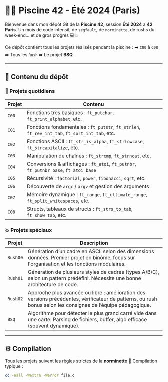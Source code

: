 # 🏊‍♂️ Piscine 42 - Été 2024 (Paris)

Bienvenue dans mon dépôt Git de la **Piscine 42**, session **Été 2024** à **42 Paris**.
Un mois de code intensif, de `segfault`, de `norminette`, de rushs du week-end... et de gros progrès 💻💥

Ce dépôt contient tous les projets réalisés pendant la piscine :
➡️ `C00` à `C08`
➡️ Tous les `Rush`
➡️ Le projet **BSQ**


---

## 📁 Contenu du dépôt

### 🧠 Projets quotidiens

| Projet | Contenu |
|--------|---------|
| `C00`  | Fonctions très basiques : `ft_putchar`, `ft_print_alphabet`, etc. |
| `C01`  | Fonctions fondamentales : `ft_putstr`, `ft_strlen`, `ft_rev_int_tab`, `ft_sort_int_tab`, etc. |
| `C02`  | Fonctions ASCII : `ft_str_is_alpha`, `ft_strlowcase`, `ft_strcapitalize`, etc. |
| `C03`  | Manipulation de chaînes : `ft_strcmp`, `ft_strncat`, etc. |
| `C04`  | Conversions & affichages : `ft_atoi`, `ft_putnbr`, `ft_putnbr_base`, `ft_atoi_base` |
| `C05`  | Récursivité : `factorial`, `power`, `fibonacci`, `sqrt`, etc. |
| `C06`  | Découverte de `argc` / `argv` et gestion des arguments |
| `C07`  | Mémoire dynamique : `ft_range`, `ft_ultimate_range`, `ft_split_whitespaces`, etc. |
| `C08`  | Structs, tableaux de structs : `ft_strs_to_tab`, `ft_show_tab`, etc. |

### 💥 Projets spéciaux

| Projet   | Description |
|----------|-------------|
| `Rush00` | Génération d’un cadre en ASCII selon des dimensions données. Premier projet en binôme, focus sur l'organisation et les fonctions modulaires. |
| `Rush01` | Génération de plusieurs styles de cadres (types A/B/C), selon un pattern prédéfini. Nécessite une bonne architecture de code. |
| `Rush02` | Approche plus avancée ou libre : amélioration des versions précédentes, vérificateur de patterns, ou rush bonus selon les consignes de l’équipe pédagogique. |
| `BSQ`    | Algorithme pour détecter le plus grand carré vide dans une carte. Parsing de fichiers, buffer, algo efficace (souvent dynamique). |


---

## ⚙️ Compilation

Tous les projets suivent les règles strictes de la **norminette** 🧼
Compilation typique :

```bash
cc -Wall -Wextra -Werror file.c
